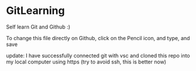 # GitLearning
Self learn Git and Github :)

To change this file directly on Github, click on the Pencil icon, and type, and save

update: I have successfully connected git with vsc and cloned this repo into my local computer using https (try to avoid ssh, this is better now)